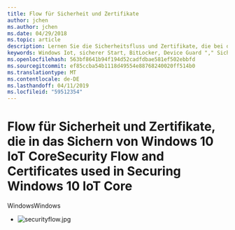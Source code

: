 ```yaml
---
title: Flow für Sicherheit und Zertifikate
author: jchen
ms.author: jchen
ms.date: 04/29/2018
ms.topic: article
description: Lernen Sie die Sicherheitsfluss und Zertifikate, die bei der Sicherung von Windows 10 IoT Core verwendet werden.
keywords: Windows Iot, sicherer Start, BitLocker, Device Guard "," Sicherheit "," schlüsselfertige Sicherheit
ms.openlocfilehash: 563bf8641b94f194d52cadfdbae581ef502ebbfd
ms.sourcegitcommit: ef85ccba54b1118d49554e88768240020ff514b0
ms.translationtype: MT
ms.contentlocale: de-DE
ms.lasthandoff: 04/11/2019
ms.locfileid: "59512354"
---
```

# <a name="security-flow-and-certificates-used-in-securing-windows-10-iot-core"></a><span data-ttu-id="798f1-104">Flow für Sicherheit und Zertifikate, die in das Sichern von Windows 10 IoT Core</span><span class="sxs-lookup"><span data-stu-id="798f1-104">Security Flow and Certificates used in Securing Windows 10 IoT Core</span></span>

<span data-ttu-id="798f1-105">Windows</span><span class="sxs-lookup"><span data-stu-id="798f1-105">Windows</span></span> 

- ![securityflow.jpg](../media/SecurityFlowAndCertificates/securityflow.jpg)
